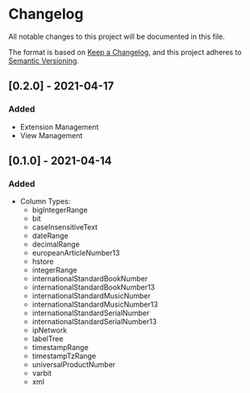 # Changelog
All notable changes to this project will be documented in this file.

The format is based on [Keep a Changelog](https://keepachangelog.com/en/1.0.0/),
and this project adheres to [Semantic Versioning](https://semver.org/spec/v2.0.0.html).

## [0.2.0] - 2021-04-17
### Added
- Extension Management
- View Management

## [0.1.0] - 2021-04-14
### Added
- Column Types:
  - bigIntegerRange
  - bit
  - caseInsensitiveText
  - dateRange
  - decimalRange
  - europeanArticleNumber13
  - hstore
  - integerRange
  - internationalStandardBookNumber
  - internationalStandardBookNumber13
  - internationalStandardMusicNumber
  - internationalStandardMusicNumber13
  - internationalStandardSerialNumber
  - internationalStandardSerialNumber13
  - ipNetwork
  - labelTree
  - timestampRange
  - timestampTzRange
  - universalProductNumber
  - varbit
  - xml

